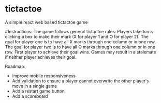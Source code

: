 # tictactoe
A simple react web based tictactoe game

#Instructions:
The game follows general tictactoe rules:
Players take turns clicking a box to make their mark (X for player 1 and O for player 2).
The goal for player one is to have all X marks through one column or in one row.
The goal for player two is to have all O marks through one column or in one row.
First player to achieve their goal wins.
Games may result in a stalemate if neither player achieves their goal.

Roadmap:
<ul>
<li>Improve mobile responsiveness</li>
<li>Add validation to ensure a player cannot overwrite the other player's move in a single game</li>
<li>Add a restart game button</li>
<li>Add a scoreboard</li>
</ul>
